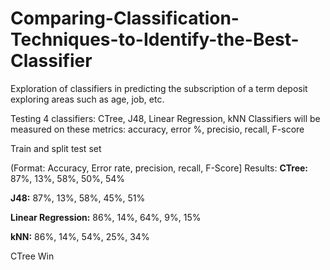 # Comparing-Classification-Techniques-to-Identify-the-Best-Classifier
Exploration of classifiers in predicting the subscription of a term deposit exploring areas such as age, job, etc.

Testing 4 classifiers: CTree, J48, Linear Regression, kNN
Classifiers will be measured on these metrics: accuracy, error %, precisio, recall, F-score

Train and split test set 

(Format: Accuracy, Error rate, precision, recall, F-Score] Results: 
**CTree:** 87%, 13%, 58%, 50%, 54%

**J48:** 87%, 13%, 58%, 45%, 51%

**Linear Regression:** 86%, 14%, 64%, 9%, 15%

**kNN:** 86%, 14%, 54%, 25%, 34%


CTree Win

